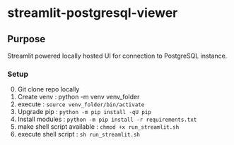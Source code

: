 # streamlit-postgresql-viewer

## Purpose
Streamlit powered locally hosted UI for connection to PostgreSQL instance.

### Setup
0. Git clone repo locally
1. Create venv : python -m venv venv_folder
2. execute : `source venv_folder/bin/activate`
3. Upgrade pip : `python -m pip install -qU pip`
4. Install modules : `python -m pip install -r requirements.txt`
5. make shell script available : `chmod +x run_streamlit.sh`
6. execute shell script : `sh run_streamlit.sh`
